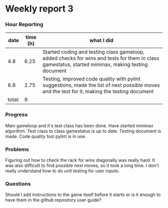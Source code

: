 # Weekly report 3

### Hour Reporting
| **date** | **time (h)** | **what I did** 
| --------- | ----------- | --------- 
| 4.8 | 6.25 | Started coding and testing class gameloop, added checks for wins and tests for them in class gamestatus, started minimax, making testing document
| 6.8 | 2.75 | Testing, improved code quality with pylint suggestions, made the list of next possible moves and the test for it, making the testing document
| total: | 9

### Progress
Main gameloop and it's test class has been done. Have started minimax algorithm. Test class to class gamestatus is up to date. Testing document is made. Code quality tool pylint is in use.

### Problems
Figuring out how to check the rack for wins diagonally was really hard. It was also difficult to find possible next moves, so it took a long time. I don't really understand how to do unit testing for user inputs.

### Questions
Should I add instructions to the game itself before it starts or is it enough to have them in the github repository user guide?
